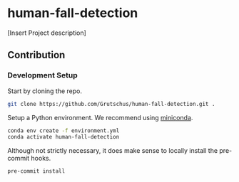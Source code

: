 # human-fall-detection
[Insert Project description]

## Contribution

### Development Setup
Start by cloning the repo.
```bash
git clone https://github.com/Grutschus/human-fall-detection.git .
```

Setup a Python environment. We recommend using [miniconda](https://docs.conda.io/projects/miniconda/en/latest/#).

```bash
conda env create -f environment.yml
conda activate human-fall-detection
```

Although not strictly necessary, it does make sense to locally install the pre-commit hooks.

```bash
pre-commit install
```